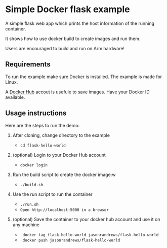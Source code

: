 # Simple Docker flask example
A simple flask web app which prints the host information of the running container.

It shows how to use docker build to create images and run them.

Users are encouraged to build and run on Arm hardware!

## Requirements
To run the example make sure Docker is installed. The example is made for Linux. 

A [Docker Hub](https://hub.docker.com/) accout is usefule to save images. Have your Docker ID available.

## Usage instructions
Here are the steps to run the demo:

  1. After cloning, change directory to the example
     - ```cd flask-hello-world```
  2. (optional) Login to your Docker Hub account
     - ```docker login```
  3. Run the build script to create the docker image:w
  
     - ```./build.sh```
  4. Use the run script to run the container
     - ```./run.sh```
     - ```Open http://localhost:5000 in a browser```
  5. (optional) Save the container to your docker hub account and use it on any machine
     - ``` docker tag flask-hello-world jasonrandrews/flask-hello-world```
     - ``` docker push jasonrandrews/flask-hello-world```
  

